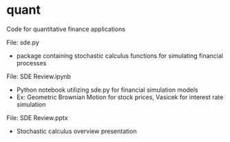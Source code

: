 # quant
Code for quantitative finance applications

File: sde.py
- package containing stochastic calculus functions for simulating financial processes

File: SDE Review.ipynb
- Python notebook utilizing sde.py for financial simulation models
- Ex: Geometric Brownian Motion for stock prices, Vasicek for interest rate simulation

File: SDE Review.pptx
- Stochastic calculus overview presentation
